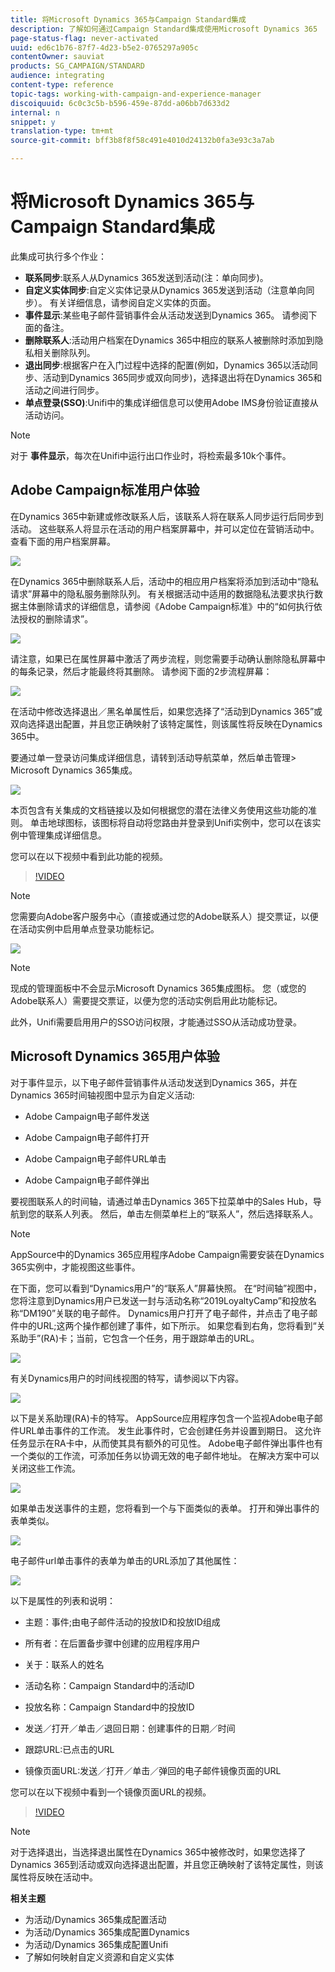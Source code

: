 ```yaml
---
title: 将Microsoft Dynamics 365与Campaign Standard集成
description: 了解如何通过Campaign Standard集成使用Microsoft Dynamics 365
page-status-flag: never-activated
uuid: ed6c1b76-87f7-4d23-b5e2-0765297a905c
contentOwner: sauviat
products: SG_CAMPAIGN/STANDARD
audience: integrating
content-type: reference
topic-tags: working-with-campaign-and-experience-manager
discoiquuid: 6c0c3c5b-b596-459e-87dd-a06bb7d633d2
internal: n
snippet: y
translation-type: tm+mt
source-git-commit: bff3b8f8f58c491e4010d24132b0fa3e93c3a7ab

---
```



# 将Microsoft Dynamics 365与Campaign Standard集成

此集成可执行多个作业：

* **联系同步**:联系人从Dynamics 365发送到活动(注：单向同步)。
* **自定义实体同步**:自定义实体记录从Dynamics 365发送到活动（注意单向同步）。  有关详细信息，请参阅自定义实体的页面。
* **事件显示**:某些电子邮件营销事件会从活动发送到Dynamics 365。 请参阅下面的备注。
* **删除联系人**:活动用户档案在Dynamics 365中相应的联系人被删除时添加到隐私相关删除队列。
* **退出同步**:根据客户在入门过程中选择的配置(例如，Dynamics 365以活动同步、活动到Dynamics 365同步或双向同步)，选择退出将在Dynamics 365和活动之间进行同步。
* **单点登录(SSO)**:Unifi中的集成详细信息可以使用Adobe IMS身份验证直接从活动访问。

>[!NOTE]
>
>对于 **事件显示**，每次在Unifi中运行出口作业时，将检索最多10k个事件。

## Adobe Campaign标准用户体验

在Dynamics 365中新建或修改联系人后，该联系人将在联系人同步运行后同步到活动。  这些联系人将显示在活动的用户档案屏幕中，并可以定位在营销活动中。  查看下面的用户档案屏幕。

![](assets/MSdynamicsACS-usage1.png)

在Dynamics 365中删除联系人后，活动中的相应用户档案将添加到活动中“隐私请求”屏幕中的隐私服务删除队列。  有关根据活动中适用的数据隐私法要求执行数据主体删除请求的详细信息，请参阅《Adobe Campaign标准》中的“如何执行依法授权的删除请求”。

![](assets/MSdynamicsACS-usage2.png)

请注意，如果已在属性屏幕中激活了两步流程，则您需要手动确认删除隐私屏幕中的每条记录，然后才能最终将其删除。  请参阅下面的2步流程屏幕：

![](assets/MSdynamicsACS-usage3.png)

在活动中修改选择退出／黑名单属性后，如果您选择了“活动到Dynamics 365”或双向选择退出配置，并且您正确映射了该特定属性，则该属性将反映在Dynamics 365中。

要通过单一登录访问集成详细信息，请转到活动导航菜单，然后单击管理> Microsoft Dynamics 365集成。

![](assets/sso_d365_admin_panel.png)

本页包含有关集成的文档链接以及如何根据您的潜在法律义务使用这些功能的准则。 单击地球图标，该图标将自动将您路由并登录到Unifi实例中，您可以在该实例中管理集成详细信息。

您可以在以下视频中看到此功能的视频。

>[!VIDEO](https://video.tv.adobe.com/v/29254)

>[!NOTE]
>
>您需要向Adobe客户服务中心（直接或通过您的Adobe联系人）提交票证，以便在活动实例中启用单点登录功能标记。

![](assets/sso_screen.png)

>[!NOTE]
>
>现成的管理面板中不会显示Microsoft Dynamics 365集成图标。  您（或您的Adobe联系人）需要提交票证，以便为您的活动实例启用此功能标记。
>
>此外，Unifi需要启用用户的SSO访问权限，才能通过SSO从活动成功登录。

## Microsoft Dynamics 365用户体验

对于事件显示，以下电子邮件营销事件从活动发送到Dynamics 365，并在Dynamics 365时间轴视图中显示为自定义活动:

* Adobe Campaign电子邮件发送

* Adobe Campaign电子邮件打开

* Adobe Campaign电子邮件URL单击

* Adobe Campaign电子邮件弹出

要视图联系人的时间轴，请通过单击Dynamics 365下拉菜单中的Sales Hub，导航到您的联系人列表。  然后，单击左侧菜单栏上的“联系人”，然后选择联系人。

>[!NOTE]
>
>AppSource中的Dynamics 365应用程序Adobe Campaign需要安装在Dynamics 365实例中，才能视图这些事件。

在下面，您可以看到“Dynamics用户”的“联系人”屏幕快照。  在“时间轴”视图中，您将注意到Dynamics用户已发送一封与活动名称“2019LoyaltyCamp”和投放名称“DM190”关联的电子邮件。  Dynamics用户打开了电子邮件，并点击了电子邮件中的URL;这两个操作都创建了事件，如下所示。  如果您看到右角，您将看到“关系助手”(RA)卡；当前，它包含一个任务，用于跟踪单击的URL。

![](assets/MSdynamicsACS-usage4.png)

有关Dynamics用户的时间线视图的特写，请参阅以下内容。

![](assets/MSdynamicsACS-usage5.png)

以下是关系助理(RA)卡的特写。  AppSource应用程序包含一个监视Adobe电子邮件URL单击事件的工作流。  发生此事件时，它会创建任务并设置到期日。  这允许任务显示在RA卡中，从而使其具有额外的可见性。  Adobe电子邮件弹出事件也有一个类似的工作流，可添加任务以协调无效的电子邮件地址。  在解决方案中可以关闭这些工作流。

![](assets/MSdynamicsACS-usage6.png)

如果单击发送事件的主题，您将看到一个与下面类似的表单。  打开和弹出事件的表单类似。

![](assets/mirror_page_url_send.png)

电子邮件url单击事件的表单为单击的URL添加了其他属性：

![](assets/mirror_page_url_click.png)

以下是属性的列表和说明：

* 主题：事件;由电子邮件活动的投放ID和投放ID组成

* 所有者：在后置备步骤中创建的应用程序用户

* 关于：联系人的姓名

* 活动名称：Campaign Standard中的活动ID

* 投放名称：Campaign Standard中的投放ID

* 发送／打开／单击／退回日期：创建事件的日期／时间

* 跟踪URL:已点击的URL

* 镜像页面URL:发送／打开／单击／弹回的电子邮件镜像页面的URL

您可以在以下视频中看到一个镜像页面URL的视频。

>[!VIDEO](https://video.tv.adobe.com/v/29253)

>[!NOTE]
>
>对于选择退出，当选择退出属性在Dynamics 365中被修改时，如果您选择了Dynamics 365到活动或双向选择退出配置，并且您正确映射了该特定属性，则该属性将反映在活动中。

**相关主题**

* 为活动/Dynamics 365集成配置活动
* 为活动/Dynamics 365集成配置Dynamics
* 为活动/Dynamics 365集成配置Unifi
* 了解如何映射自定义资源和自定义实体